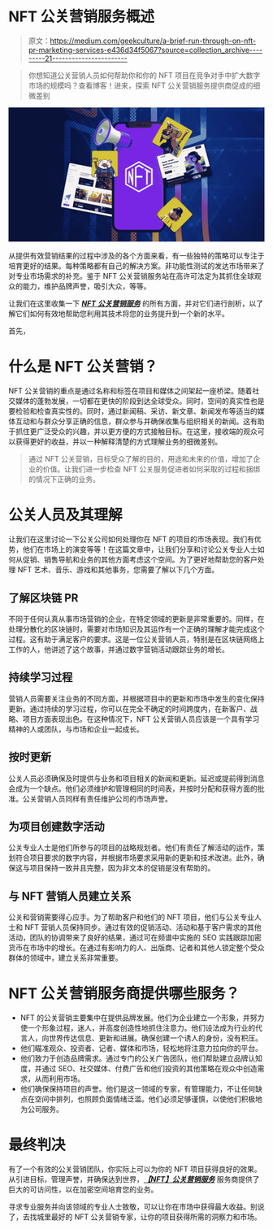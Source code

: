# NFT 公关营销服务概述

> 原文：<https://medium.com/geekculture/a-brief-run-through-on-nft-pr-marketing-services-e436d34f5067?source=collection_archive---------21----------------------->

> 你想知道公关营销人员如何帮助你和你的 NFT 项目在竞争对手中扩大数字市场的规模吗？查看博客！进来，探索 NFT 公关营销服务提供商促成的细微差别

![](img/97f3eef2ae2d0865aa8663cc84407b03.png)

从提供有效营销结果的过程中涉及的各个方面来看，有一些独特的策略可以专注于培育更好的结果。每种策略都有自己的解决方案。非功能性测试的发达市场带来了对专业市场需求的补充。鉴于 NFT 公关营销服务站在高许可法定为其抓住全球观众的能力，维护品牌声誉，吸引大众，等等。

让我们在这里收集一下 [***NFT 公关营销服务***](https://www.inoru.com/nft-pr-marketing-services) 的所有方面，并对它们进行剖析，以了解它们如何有效地帮助您利用其技术将您的业务提升到一个新的水平。

首先，

# **什么是 NFT 公关营销？**

NFT 公关营销的重点是通过名称和标签在项目和媒体之间架起一座桥梁。随着社交媒体的蓬勃发展，一切都在更快的阶段到达全球受众。同时，空间的真实性也是要检验和检查真实性的。同时，通过新闻稿、采访、新文章、新闻发布等适当的媒体互动和与群众分享正确的信息，群众参与并确保收集与组织相关的新闻。这有助于抓住更广泛受众的兴趣，并以更方便的方式接触目标。在这里，接收端的观众可以获得更好的收益，并以一种解释清楚的方式理解业务的细微差别。

> 通过 NFT 公关营销，目标受众了解的目的，用途和未来的价值，增加了企业的价值。让我们进一步检查 NFT 公关服务促进者如何采取的过程和捆绑的情况下正确的业务。

# **公关人员及其理解**

让我们在这里讨论一下公关公司如何处理你在 NFT 的项目的市场表现。我们有优势，他们在市场上的演变等等！在这篇文章中，让我们分享和讨论公关专业人士如何从促销、销售导航和业务的其他方面考虑这个空间。为了更好地帮助您的客户处理 NFT 艺术、音乐、游戏和其他事务，您需要了解以下几个方面。

## **了解区块链 PR**

不同于任何认真从事市场营销的企业，在特定领域的更新是非常重要的。同样，在处理分散化的区块链时，需要对市场知识及其运作有一个正确的理解才能完成这个过程。这有助于满足客户的要求。这是一位公关营销人员，特别是在区块链网络上工作的人，他讲述了这个故事，并通过数字营销活动跟踪业务的增长。

## 持续学习过程

营销人员需要关注业务的不同方面，并根据项目中的更新和市场中发生的变化保持更新。通过持续的学习过程，你可以在完全不确定的时间跨度内，在新客户、战略、项目方面表现出色。在这种情况下，NFT 公关营销人员应该是一个具有学习精神的人或团队，与市场和企业一起成长。

## **按时更新**

公关人员必须确保及时提供与业务和项目相关的新闻和更新。延迟或提前得到消息会成为一个缺点。他们必须维护和管理相同的时间表，并按时分配和获得方面的批准。公关营销人员同样有责任维护公司的市场声誉。

## **为项目创建数字活动**

公关专业人士是他们所参与的项目的战略规划者。他们有责任了解活动的运作，策划符合项目要求的数字内容，并根据市场要求采用新的更新和技术改进。此外，确保这与项目保持一致并且完整，因为非文本的促销是没有帮助的。

## **与 NFT 营销人员建立关系**

公关和营销需要得心应手。为了帮助客户和他们的 NFT 项目，他们与公关专业人士和 NFT 营销人员保持同步。通过有效的促销活动、活动和基于客户需求的其他活动，团队的协调带来了良好的结果，通过可在频谱中实施的 SEO 实践跟踪加密货币在市场中的增长。在通过有影响力的人、出版商、记者和其他人锁定整个受众群体的领域中，建立关系非常重要。

# **NFT 公关营销服务商提供哪些服务？**

*   NFT 的公关营销主要集中在提供品牌发展。他们为企业建立一个形象，并努力使一个形象过程，迷人，并高度创造性地抓住注意力。他们设法成为行业的代言人，向世界传达信息、更新和进展。确保创建一个诱人的身份，没有积压。
*   他们瞄准观众、投资者、记者、媒体和市场，轻松地将注意力拉向你的平台。
*   他们致力于创造品牌需求。通过专门的公关广告团队，他们帮助建立品牌认知度，并通过 SEO、社交媒体、付费广告和他们投资的其他策略在观众中创造需求，从而利用市场。
*   他们确保保持项目的声誉。他们是这一领域的专家，有管理能力，不让任何缺点在空间中排列，也照顾负面情绪泛滥。他们必须足够谨慎，以使他们积极地为公司服务。

# **最终判决**

有了一个有效的公关营销团队，你实际上可以为你的 NFT 项目获得良好的效果。从引进目标，管理声誉，并确保达到世界，[***【NFT】公关营销服务***](https://www.inoru.com/nft-marketing-services) 服务商提供了巨大的可访问性，以在加密空间培育您的业务。

寻求专业服务并向该领域的专业人士致敬，可以让你在市场中获得最大收益。别说了，去找城里最好的 NFT 公关营销专家，让你的项目获得所需的洞察力和市场。